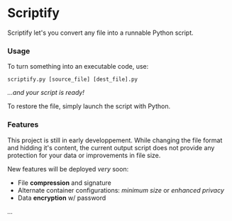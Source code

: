 # Scriptify
Scriptify let's you convert any file into a runnable Python script.

### Usage
To turn something into an executable code, use:
```
scriptify.py [source_file] [dest_file].py
```
_...and your script is ready!_

To restore the file, simply launch the script with Python.

### Features
This project is still in early developpement. While changing the file format and hidding it's content, the current output script does not provide any protection for your data or improvements in file size.

New features will be deployed *very* soon:
- File **compression** and signature
- Alternate container configurations: *minimum size* or *enhanced privacy*
- Data **encryption** w/ password

_..._
